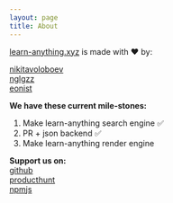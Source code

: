```yaml
---
layout: page
title: About
---
```


[learn-anything.xyz](learn-anything.xyz) is made with ❤️ by: 

[nikitavoloboev](https://github.com/nikitavoloboev)  
[nglgzz](https://github.com/nglgzz)  
[eonist](https://github.com/eonist)  

**We have these current mile-stones:**  

1. Make learn-anything search engine ✅
2. PR + json backend ✅
3. Make learn-anything render engine 


**Support us on:**  
[github](https://github.com/nikitavoloboev/knowledge-map)  
[producthunt](https://www.producthunt.com/posts/knowledge-map-2)   
[npmjs](https://www.npmjs.com/package/react-mindmap)  
